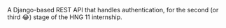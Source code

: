 A Django-based REST API that handles authentication, for the second (or third 😂) stage of the HNG 11 internship.
